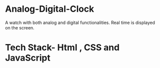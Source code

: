 # Analog-Digital-Clock

A watch with both analog and digital functionalities.
Real time is displayed on the screen.
# Tech Stack- Html , CSS and JavaScript
